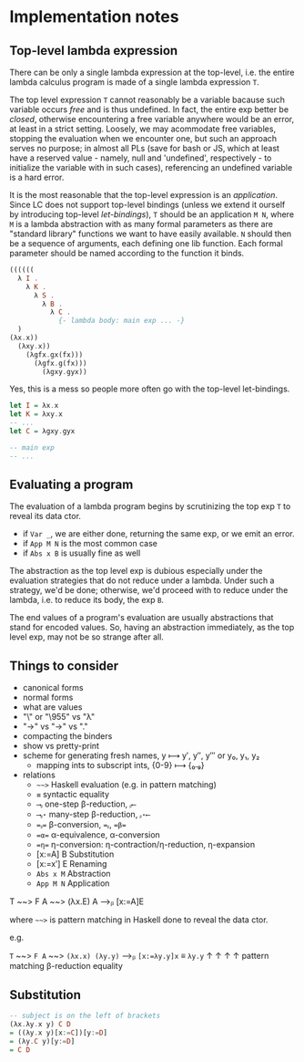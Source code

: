 # Implementation notes

## Top-level lambda expression

There can be only a single lambda expression at the top-level, i.e. the entire lambda calculus program is made of a single lambda expression `T`.

The top level expression `T` cannot reasonably be a variable bacause such variable occurs *free* and is thus undefined. In fact, the entire exp better be *closed*, otherwise encountering a free variable anywhere would be an error, at least in a strict setting. Loosely, we may acommodate free variables, stopping the evaluation when we encounter one, but such an approach serves no purpose; in almost all PLs (save for bash or JS, which at least have a reserved value - namely, null and 'undefined', respectively - to initialize the variable with in such cases), referencing an undefined variable is a hard error.

It is the most reasonable that the top-level expression is an *application*. Since LC does not support top-level bindings (unless we extend it ourself by introducing top-level *let-bindings*), `T` should be an application `M N`, where `M` is a lambda abstraction with as many formal parameters as there are "standard library" functions we want to have easily available. `N` should then be a sequence of arguments, each defining one lib function. Each formal parameter should be named according to the function it binds.


```hs
((((((
  λ I .
    λ K .
      λ S .
        λ B .
          λ C .
            {- lambda body: main exp ... -}
  )
(λx.x))
  (λxy.x))
    (λgfx.gx(fx)))
      (λgfx.g(fx)))
        (λgxy.gyx))
```

Yes, this is a mess so people more often go with the top-level let-bindings.

```hs
let I = λx.x
let K = λxy.x
-- ...
let C = λgxy.gyx

-- main exp
-- ...
```

## Evaluating a program

The evaluation of a lambda program begins by scrutinizing the top exp `T` to reveal its data ctor.
- if `Var _`, we are either done, returning the same exp, or we emit an error.
- if `App M N` is the most common case
- if `Abs x B` is usually fine as well

The abstraction as the top level exp is dubious especially under the evaluation strategies that do not reduce under a lambda. Under such a strategy, we'd be done; otherwise, we'd proceed with to reduce under the lambda, i.e. to reduce its body, the exp `B`.

The end values of a program's evaluation are usually abstractions that stand for encoded values. So, having an abstraction immediately, as the top level exp, may not be so strange after all.

## Things to consider

- canonical forms
- normal forms
- what are values
- "\\" or "\955" vs "λ"
- "->" vs "→" vs "."
- compacting the binders
- show vs pretty-print
- scheme for generating fresh names, y ⟼ yʹ, y″, y‴ or y₀, y₁, y₂
  - mapping ints to subscript ints, {0-9} ⟼ {₀˗₉}
- relations
  - `~~>`      Haskell evaluation (e.g. in pattern matching)
  - `≡`        syntactic equality
  - `⟶ᵦ`       one-step β-reduction,  `ᵦ⟵`
  - `⟶ᵦ⋆`      many-step β-reduction, `ᵦ⋆⟵`
  - `=ᵦ=`      β-conversion, `=ᵦ`, `=β=`
  - `=α=`      α-equivalence, α-conversion
  - `=η=`      η-conversion: η-contraction/η-reduction, η-expansion
  - [x:=A] B    Substitution
  - [x:=xʹ] E   Renaming
  - `Abs x M`   Abstraction
  - `App M N`   Application


T ~~> F A ~~> (λx.E) A ⟶ᵦ [x:=A]E

where `~~>` is pattern matching in Haskell done to reveal the data ctor.

e.g.

`T` ~~> `F A` ~~> `(λx.x) (λy.y)` ⟶ᵦ `[x:=λy.y]x` ≡ `λy.y`
     ↑         ↑                   ↑               ↑
pattern matching                β-reduction      equality


## Substitution

```hs
-- subject is on the left of brackets
(λx.λy.x y) C D
= ((λy.x y)[x:=C])[y:=D]
= (λy.C y)[y:=D]
= C D
```
